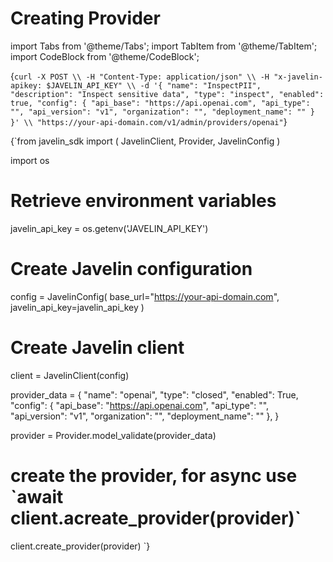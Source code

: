 # Creating Provider

import Tabs from '@theme/Tabs';
import TabItem from '@theme/TabItem';
import CodeBlock from '@theme/CodeBlock';

<Tabs>
<TabItem value="shell" label="curl">

<CodeBlock
  language="python">
  {`curl -X POST \\
  -H "Content-Type: application/json" \\
  -H "x-javelin-apikey: $JAVELIN_API_KEY" \\
  -d '{
        "name": "InspectPII",
        "description": "Inspect sensitive data",
        "type": "inspect",
        "enabled": true,
        "config": {
            "api_base": "https://api.openai.com",
            "api_type": "",
            "api_version": "v1",
            "organization": "",
            "deployment_name": ""
        }
  }' \\
  "https://your-api-domain.com/v1/admin/providers/openai"`}
</CodeBlock>


</TabItem>

<TabItem value="py" label="In Python:">

<CodeBlock
  language="python"
  title="Javelin Client Example"
  showLineNumbers>
  {`from javelin_sdk import (
    JavelinClient,
    Provider,
    JavelinConfig
)

import os

# Retrieve environment variables
javelin_api_key = os.getenv('JAVELIN_API_KEY')

# Create Javelin configuration
config = JavelinConfig(
    base_url="https://your-api-domain.com",
    javelin_api_key=javelin_api_key
)

# Create Javelin client
client = JavelinClient(config)

provider_data = {
    "name": "openai",
    "type": "closed",
    "enabled": True,
    "config": {
        "api_base": "https://api.openai.com",
        "api_type": "",
        "api_version": "v1",
        "organization": "",
        "deployment_name": ""
    },
}

provider = Provider.model_validate(provider_data)

# create the provider, for async use \`await client.acreate_provider(provider)\`
client.create_provider(provider)
`}
</CodeBlock>


</TabItem>

</Tabs>

